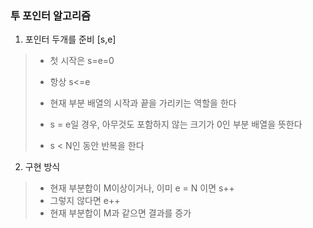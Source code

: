 ### 투 포인터 알고리즘

1. 포인터 두개를 준비 [s,e]

> - 첫 시작은 s=e=0
>
> - 항상 s<=e
>
> - 현재 부분 배열의 시작과 끝을 가리키는 역할을 한다
> - s = e일 경우, 아무것도 포함하지 않는 크기가 0인 부분 배열을 뜻한다
> - s < N인 동안 반복을 한다

2. 구현 방식

> - 현재 부분합이 M이상이거나, 이미 e = N 이면 s++
> - 그렇지 않다면 e++
> - 현재 부분합이 M과 같으면 결과를 증가